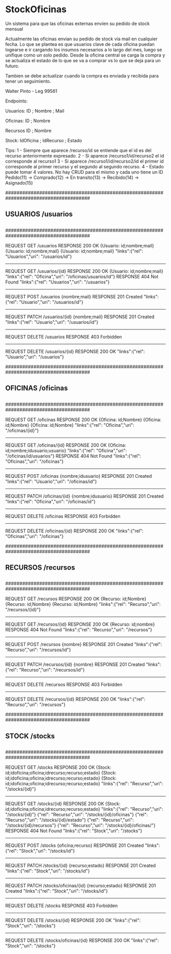 # StockOficinas
Un sistema para que las oficinas externas envíen su pedido de stock mensual

Actualmente las oficinas envian su pedido de stock vía mail en cualquier fecha. Lo que se plantea es que usuarios clave de cada oficina puedan logearse e ir cargando los insumos necesarios a lo largo del mes, luego se unifique como un solo pedido. Desde la oficina central se carga la compra y se actualiza el estado de lo que se va a comprar vs lo que se deja para un futuro.

Tambien se debe actualizar cuando la compra es enviada y recibida para tener un seguimiento.

Walter Pinto - Leg 99561

Endpoints:

Usuarios: ID ; Nombre ; Mail 

Oficinas: ID ; Nombre

Recursos ID ; Nombre

Stock: IdOficina ; IdRecurso ; Estado

Tips: 
1 - Siempre que aparece /recurso/id se entiende que el id es del recurso anteriormente expresado.
2 - Si aparece /recurso1/id/recurso2 el id corresponde al recurso1
3 - Si aparece /recurso1/id/recurso2/id el primer id corresponde al primer recurso y el segundo al
	segundo recurso.
4 - Estado puede tomar 4 valores. No hay CRUD para el mismo y cada uno tiene un ID 
	Pedido(11) -> Comprado(12) -> En transito(13) -> Recibido(14) -> Asignado(15)

######################################################################################
##                                                                                  ##
##                              USUARIOS /usuarios                                  ##
##                                                                                  ##
######################################################################################

REQUEST
	GET /usuarios
RESPONSE
		200 OK
		{Usuario: id;nombre;mail}
		{Usuario: id;nombre;mail}
		{Usuario: id;nombre;mail}
		"links":{"rel": "Usuarios","uri": "/usuarios/id"} 
		
**************************************************************************************

REQUEST
	GET /usuarios/{id}
RESPONSE
		200 OK
		{Usuario: id;nombre;mail}
		"links":{"rel": "Oficina","uri": "/oficinas/usuarios/id"}
RESPONSE
		404 Not Found
		"links":{"rel": "Usuarios","uri": "/usuarios"}
		
**************************************************************************************

REQUEST
	POST /usuarios
	{nombre;mail}
RESPONSE
	201 Created
	"links":{"rel": "Usuario","uri": "/usuarios/id"}

**************************************************************************************

REQUEST
	PATCH /usuarios/{id}
	{nombre;mail}
RESPONSE
	201 Created
	"links":{"rel": "Usuario","uri": "/usuarios/id"}

**************************************************************************************

REQUEST
	DELETE /usuarios
RESPONSE
	403 Forbidden

**************************************************************************************

REQUEST
	DELETE /usuarios/{id}
RESPONSE
	200 OK
	"links":{"rel": "Usuario","uri": "/usuarios"}

######################################################################################
##                                                                                  ##
##                              OFICINAS /oficinas                                  ##
##                                                                                  ##
######################################################################################

REQUEST
	GET /oficinas
RESPONSE
		200 OK
		{Oficina: id;Nombre}
		{Oficina: id;Nombre}
		{Oficina: id;Nombre}
		"links":{"rel": "Oficina","uri": "/oficinas/{id}"}

**************************************************************************************

REQUEST
	GET /oficinas/{id}
RESPONSE
		200 OK
		{Oficina: id;nombre;idusuario;usuario}
		"links":{"rel": "Oficina","uri": "/oficinas/id/usuarios"} 
RESPONSE
		404 Not Found
		"links":{"rel": "Oficinas","uri": "/oficinas"}
		
**************************************************************************************

REQUEST
	POST /oficinas
	{nombre;idusuario}
RESPONSE
	201 Created
	"links":{"rel": "Usuario","uri": "/oficinas/id"}

**************************************************************************************

REQUEST
	PATCH /oficinas/{id}
	{nombre;idusuario}
RESPONSE
	201 Created
	"links":{"rel": "Oficina","uri": "/oficinas/id"}

**************************************************************************************

REQUEST
	DELETE /oficinas
RESPONSE
	403 Forbidden

**************************************************************************************

REQUEST
	DELETE /oficinas/{id}
RESPONSE
	200 OK
	"links":{"rel": "Oficinas","uri": "/oficinas"}

######################################################################################
##                                                                                  ##
##                                 RECURSOS /recursos                               ##
##                                                                                  ##
######################################################################################

REQUEST
	GET /recursos
RESPONSE
		200 OK
		{Recurso: id;Nombre}
		{Recurso: id;Nombre}
		{Recurso: id;Nombre}
		"links":{"rel": "Recurso","uri": "/recursos/{id}"}

**************************************************************************************

REQUEST
	GET /recursos/{id}
RESPONSE
		200 OK
		{Recurso: id;nombre} 
RESPONSE
		404 Not Found
		"links":{"rel": "Recurso","uri": "/recursos"}
		
**************************************************************************************

REQUEST
	POST /recursos
	{nombre}
RESPONSE
	201 Created
	"links":{"rel": "Recurso","uri": "/recursos/id"}

**************************************************************************************

REQUEST
	PATCH /recursos/{id}
	{nombre}
RESPONSE
	201 Created
	"links":{"rel": "Recurso","uri": "/recursos/id"}

**************************************************************************************

REQUEST
	DELETE /recursos
RESPONSE
	403 Forbidden

**************************************************************************************

REQUEST
	DELETE /recursos/{id}
RESPONSE
	200 OK
	"links":{"rel": "Recurso","uri": "/recursos"}

######################################################################################
##                                                                                  ##
##                                 STOCK /stocks                                    ##
##                                                                                  ##
######################################################################################

REQUEST
	GET /stocks
RESPONSE
		200 OK
		{Stock: id;idoficina;oficina;idrecurso;recurso;estado}
		{Stock: id;idoficina;oficina;idrecurso;recurso;estado}
		{Stock: id;idoficina;oficina;idrecurso;recurso;estado}
		"links":{"rel": "Recurso","uri": "/stocks/{id}"}

**************************************************************************************

REQUEST
	GET /stocks/{id}
RESPONSE
		200 OK
		{Stock: id;idoficina;oficina;idrecurso;recurso;estado}
		"links":{"rel": "Recurso","uri": "/stocks/{id}"}
                {"rel": "Recurso","uri": "/stocks/{id}/oficinas"}
				{"rel": "Recurso","uri": "/stocks/{id}/estado"}
				{"rel": "Recurso","uri": "/stocks/{id}/recursos"}
				{"rel": "Recurso","uri": "/stocks/{id}/oficinas/"}
RESPONSE
		404 Not Found
		"links":{"rel": "Stock","uri": "/stocks"}
		
**************************************************************************************

REQUEST
	POST /stocks
	{oficina;recurso}
RESPONSE
	201 Created
	"links":{"rel": "Stock","uri": "/stocks/id"}

**************************************************************************************

REQUEST
	PATCH /stocks/{id}
	{recurso;estado}
RESPONSE
	201 Created
	"links":{"rel": "Stock","uri": "/stocks/id"}

**************************************************************************************

REQUEST
	PATCH /stocks/oficinas/{id}
	{recurso;estado}
RESPONSE
	201 Created
	"links":{"rel": "Stock","uri": "/stocks/id"}

**************************************************************************************

REQUEST
	DELETE /stocks
RESPONSE
	403 Forbidden

**************************************************************************************

REQUEST
	DELETE /stocks/{id}
RESPONSE
	200 OK
	"links":{"rel": "Stock","uri": "/stocks"}

**************************************************************************************

REQUEST
	DELETE /stocks/oficinas/{id}
RESPONSE
	200 OK
	"links":{"rel": "Stock","uri": "/stocks"}

